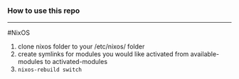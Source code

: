 ### How to use this repo
---

#NixOS
1. clone nixos folder to your /etc/nixos/ folder
2. create symlinks for modules you would like activated from available-modules to activated-modules
3. `nixos-rebuild switch`

